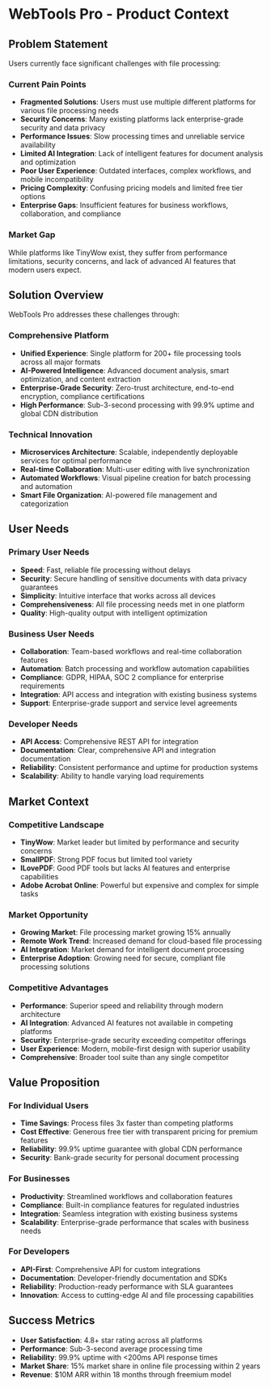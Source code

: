 # WebTools Pro - Product Context

## Problem Statement
Users currently face significant challenges with file processing:

### Current Pain Points
- **Fragmented Solutions**: Users must use multiple different platforms for various file processing needs
- **Security Concerns**: Many existing platforms lack enterprise-grade security and data privacy
- **Performance Issues**: Slow processing times and unreliable service availability
- **Limited AI Integration**: Lack of intelligent features for document analysis and optimization
- **Poor User Experience**: Outdated interfaces, complex workflows, and mobile incompatibility
- **Pricing Complexity**: Confusing pricing models and limited free tier options
- **Enterprise Gaps**: Insufficient features for business workflows, collaboration, and compliance

### Market Gap
While platforms like TinyWow exist, they suffer from performance limitations, security concerns, and lack of advanced AI features that modern users expect.

## Solution Overview
WebTools Pro addresses these challenges through:

### Comprehensive Platform
- **Unified Experience**: Single platform for 200+ file processing tools across all major formats
- **AI-Powered Intelligence**: Advanced document analysis, smart optimization, and content extraction
- **Enterprise-Grade Security**: Zero-trust architecture, end-to-end encryption, compliance certifications
- **High Performance**: Sub-3-second processing with 99.9% uptime and global CDN distribution

### Technical Innovation
- **Microservices Architecture**: Scalable, independently deployable services for optimal performance
- **Real-time Collaboration**: Multi-user editing with live synchronization
- **Automated Workflows**: Visual pipeline creation for batch processing and automation
- **Smart File Organization**: AI-powered file management and categorization

## User Needs
### Primary User Needs
- **Speed**: Fast, reliable file processing without delays
- **Security**: Secure handling of sensitive documents with data privacy guarantees
- **Simplicity**: Intuitive interface that works across all devices
- **Comprehensiveness**: All file processing needs met in one platform
- **Quality**: High-quality output with intelligent optimization

### Business User Needs
- **Collaboration**: Team-based workflows and real-time collaboration features
- **Automation**: Batch processing and workflow automation capabilities
- **Compliance**: GDPR, HIPAA, SOC 2 compliance for enterprise requirements
- **Integration**: API access and integration with existing business systems
- **Support**: Enterprise-grade support and service level agreements

### Developer Needs
- **API Access**: Comprehensive REST API for integration
- **Documentation**: Clear, comprehensive API and integration documentation
- **Reliability**: Consistent performance and uptime for production systems
- **Scalability**: Ability to handle varying load requirements

## Market Context
### Competitive Landscape
- **TinyWow**: Market leader but limited by performance and security concerns
- **SmallPDF**: Strong PDF focus but limited tool variety
- **ILovePDF**: Good PDF tools but lacks AI features and enterprise capabilities
- **Adobe Acrobat Online**: Powerful but expensive and complex for simple tasks

### Market Opportunity
- **Growing Market**: File processing market growing 15% annually
- **Remote Work Trend**: Increased demand for cloud-based file processing
- **AI Integration**: Market demand for intelligent document processing
- **Enterprise Adoption**: Growing need for secure, compliant file processing solutions

### Competitive Advantages
- **Performance**: Superior speed and reliability through modern architecture
- **AI Integration**: Advanced AI features not available in competing platforms
- **Security**: Enterprise-grade security exceeding competitor offerings
- **User Experience**: Modern, mobile-first design with superior usability
- **Comprehensive**: Broader tool suite than any single competitor

## Value Proposition
### For Individual Users
- **Time Savings**: Process files 3x faster than competing platforms
- **Cost Effective**: Generous free tier with transparent pricing for premium features
- **Reliability**: 99.9% uptime guarantee with global CDN performance
- **Security**: Bank-grade security for personal document processing

### For Businesses
- **Productivity**: Streamlined workflows and collaboration features
- **Compliance**: Built-in compliance features for regulated industries
- **Integration**: Seamless integration with existing business systems
- **Scalability**: Enterprise-grade performance that scales with business needs

### For Developers
- **API-First**: Comprehensive API for custom integrations
- **Documentation**: Developer-friendly documentation and SDKs
- **Reliability**: Production-ready performance with SLA guarantees
- **Innovation**: Access to cutting-edge AI and file processing capabilities

## Success Metrics
- **User Satisfaction**: 4.8+ star rating across all platforms
- **Performance**: Sub-3-second average processing time
- **Reliability**: 99.9% uptime with <200ms API response times
- **Market Share**: 15% market share in online file processing within 2 years
- **Revenue**: $10M ARR within 18 months through freemium model
